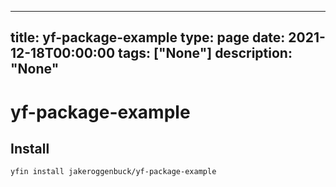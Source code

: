 
---
title: yf-package-example
type: page
date: 2021-12-18T00:00:00
tags: ["None"]
description: "None"
---


# yf-package-example

## Install
```
yfin install jakeroggenbuck/yf-package-example
```
